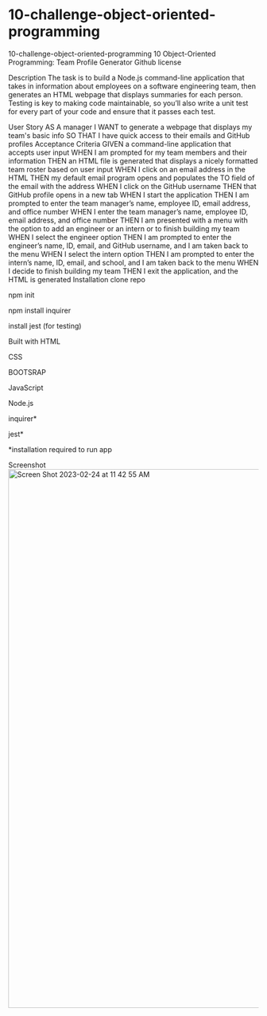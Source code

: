 # 10-challenge-object-oriented-programming
10-challenge-object-oriented-programming
10 Object-Oriented Programming: Team Profile Generator
Github license

Description
The task is to build a Node.js command-line application that takes in information about employees on a software engineering team, then generates an HTML webpage that displays summaries for each person. Testing is key to making code maintainable, so you’ll also write a unit test for every part of your code and ensure that it passes each test.

User Story
AS A manager
I WANT to generate a webpage that displays my team's basic info
SO THAT I have quick access to their emails and GitHub profiles
Acceptance Criteria
GIVEN a command-line application that accepts user input
WHEN I am prompted for my team members and their information
THEN an HTML file is generated that displays a nicely formatted team roster based on user input
WHEN I click on an email address in the HTML
THEN my default email program opens and populates the TO field of the email with the address
WHEN I click on the GitHub username
THEN that GitHub profile opens in a new tab
WHEN I start the application
THEN I am prompted to enter the team manager’s name, employee ID, email address, and office number
WHEN I enter the team manager’s name, employee ID, email address, and office number
THEN I am presented with a menu with the option to add an engineer or an intern or to finish building my team
WHEN I select the engineer option
THEN I am prompted to enter the engineer’s name, ID, email, and GitHub username, and I am taken back to the menu
WHEN I select the intern option
THEN I am prompted to enter the intern’s name, ID, email, and school, and I am taken back to the menu
WHEN I decide to finish building my team
THEN I exit the application, and the HTML is generated
Installation
clone repo

npm init

npm install inquirer

install jest (for testing)

Built with
HTML

CSS

BOOTSRAP

JavaScript

Node.js

inquirer*

jest*

*installation required to run app

Screenshot
<img width="1081" alt="Screen Shot 2023-02-24 at 11 42 55 AM" src="https://user-images.githubusercontent.com/113862737/221237042-694797cc-c148-41fc-8bb7-904f207b5c7e.png">
